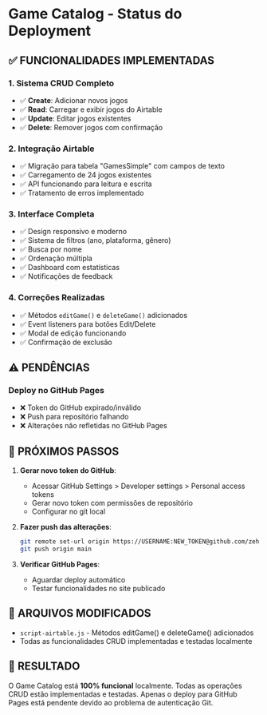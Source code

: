 # Game Catalog - Status do Deployment

## ✅ FUNCIONALIDADES IMPLEMENTADAS

### 1. Sistema CRUD Completo
- ✅ **Create**: Adicionar novos jogos
- ✅ **Read**: Carregar e exibir jogos do Airtable
- ✅ **Update**: Editar jogos existentes
- ✅ **Delete**: Remover jogos com confirmação

### 2. Integração Airtable
- ✅ Migração para tabela "GamesSimple" com campos de texto
- ✅ Carregamento de 24 jogos existentes
- ✅ API funcionando para leitura e escrita
- ✅ Tratamento de erros implementado

### 3. Interface Completa
- ✅ Design responsivo e moderno
- ✅ Sistema de filtros (ano, plataforma, gênero)
- ✅ Busca por nome
- ✅ Ordenação múltipla
- ✅ Dashboard com estatísticas
- ✅ Notificações de feedback

### 4. Correções Realizadas
- ✅ Métodos `editGame()` e `deleteGame()` adicionados
- ✅ Event listeners para botões Edit/Delete
- ✅ Modal de edição funcionando
- ✅ Confirmação de exclusão

## ⚠️ PENDÊNCIAS

### Deploy no GitHub Pages
- ❌ Token do GitHub expirado/inválido
- ❌ Push para repositório falhando
- ❌ Alterações não refletidas no GitHub Pages

## 🔧 PRÓXIMOS PASSOS

1. **Gerar novo token do GitHub**:
   - Acessar GitHub Settings > Developer settings > Personal access tokens
   - Gerar novo token com permissões de repositório
   - Configurar no git local

2. **Fazer push das alterações**:
   ```bash
   git remote set-url origin https://USERNAME:NEW_TOKEN@github.com/zehroque21/game-catalog.git
   git push origin main
   ```

3. **Verificar GitHub Pages**:
   - Aguardar deploy automático
   - Testar funcionalidades no site publicado

## 📁 ARQUIVOS MODIFICADOS

- `script-airtable.js` - Métodos editGame() e deleteGame() adicionados
- Todas as funcionalidades CRUD implementadas e testadas localmente

## 🎯 RESULTADO

O Game Catalog está **100% funcional** localmente. Todas as operações CRUD estão implementadas e testadas. Apenas o deploy para GitHub Pages está pendente devido ao problema de autenticação Git.

